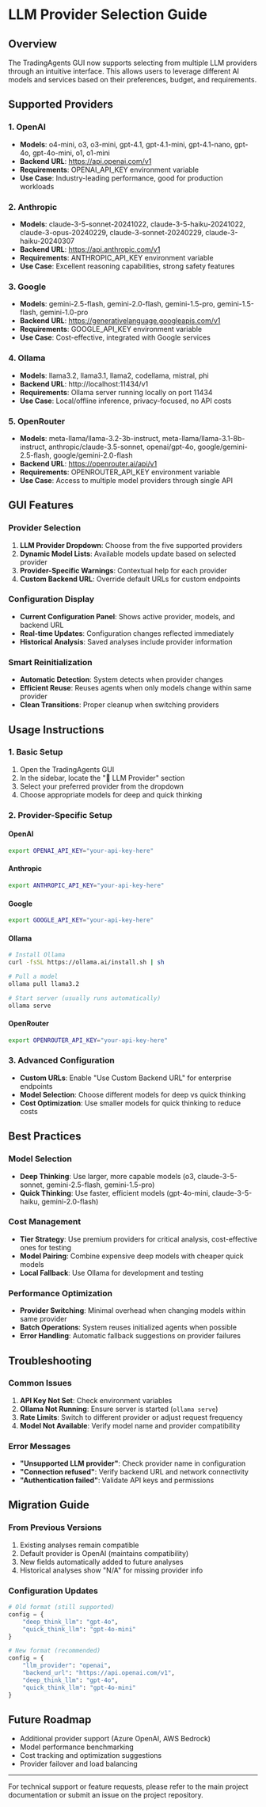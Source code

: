 # LLM Provider Selection Guide

## Overview
The TradingAgents GUI now supports selecting from multiple LLM providers through an intuitive interface. This allows users to leverage different AI models and services based on their preferences, budget, and requirements.

## Supported Providers

### 1. OpenAI
- **Models**: o4-mini, o3, o3-mini, gpt-4.1, gpt-4.1-mini, gpt-4.1-nano, gpt-4o, gpt-4o-mini, o1, o1-mini
- **Backend URL**: https://api.openai.com/v1
- **Requirements**: OPENAI_API_KEY environment variable
- **Use Case**: Industry-leading performance, good for production workloads

### 2. Anthropic
- **Models**: claude-3-5-sonnet-20241022, claude-3-5-haiku-20241022, claude-3-opus-20240229, claude-3-sonnet-20240229, claude-3-haiku-20240307
- **Backend URL**: https://api.anthropic.com/v1
- **Requirements**: ANTHROPIC_API_KEY environment variable
- **Use Case**: Excellent reasoning capabilities, strong safety features

### 3. Google
- **Models**: gemini-2.5-flash, gemini-2.0-flash, gemini-1.5-pro, gemini-1.5-flash, gemini-1.0-pro
- **Backend URL**: https://generativelanguage.googleapis.com/v1
- **Requirements**: GOOGLE_API_KEY environment variable
- **Use Case**: Cost-effective, integrated with Google services

### 4. Ollama
- **Models**: llama3.2, llama3.1, llama2, codellama, mistral, phi
- **Backend URL**: http://localhost:11434/v1
- **Requirements**: Ollama server running locally on port 11434
- **Use Case**: Local/offline inference, privacy-focused, no API costs

### 5. OpenRouter
- **Models**: meta-llama/llama-3.2-3b-instruct, meta-llama/llama-3.1-8b-instruct, anthropic/claude-3.5-sonnet, openai/gpt-4o, google/gemini-2.5-flash, google/gemini-2.0-flash
- **Backend URL**: https://openrouter.ai/api/v1
- **Requirements**: OPENROUTER_API_KEY environment variable
- **Use Case**: Access to multiple model providers through single API

## GUI Features

### Provider Selection
1. **LLM Provider Dropdown**: Choose from the five supported providers
2. **Dynamic Model Lists**: Available models update based on selected provider
3. **Provider-Specific Warnings**: Contextual help for each provider
4. **Custom Backend URL**: Override default URLs for custom endpoints

### Configuration Display
- **Current Configuration Panel**: Shows active provider, models, and backend URL
- **Real-time Updates**: Configuration changes reflected immediately
- **Historical Analysis**: Saved analyses include provider information

### Smart Reinitialization
- **Automatic Detection**: System detects when provider changes
- **Efficient Reuse**: Reuses agents when only models change within same provider
- **Clean Transitions**: Proper cleanup when switching providers

## Usage Instructions

### 1. Basic Setup
1. Open the TradingAgents GUI
2. In the sidebar, locate the "🤖 LLM Provider" section
3. Select your preferred provider from the dropdown
4. Choose appropriate models for deep and quick thinking

### 2. Provider-Specific Setup

#### OpenAI
```bash
export OPENAI_API_KEY="your-api-key-here"
```

#### Anthropic
```bash
export ANTHROPIC_API_KEY="your-api-key-here"
```

#### Google
```bash
export GOOGLE_API_KEY="your-api-key-here"
```

#### Ollama
```bash
# Install Ollama
curl -fsSL https://ollama.ai/install.sh | sh

# Pull a model
ollama pull llama3.2

# Start server (usually runs automatically)
ollama serve
```

#### OpenRouter
```bash
export OPENROUTER_API_KEY="your-api-key-here"
```

### 3. Advanced Configuration
- **Custom URLs**: Enable "Use Custom Backend URL" for enterprise endpoints
- **Model Selection**: Choose different models for deep vs quick thinking
- **Cost Optimization**: Use smaller models for quick thinking to reduce costs

## Best Practices

### Model Selection
- **Deep Thinking**: Use larger, more capable models (o3, claude-3-5-sonnet, gemini-2.5-flash, gemini-1.5-pro)
- **Quick Thinking**: Use faster, efficient models (gpt-4o-mini, claude-3-5-haiku, gemini-2.0-flash)

### Cost Management
- **Tier Strategy**: Use premium providers for critical analysis, cost-effective ones for testing
- **Model Pairing**: Combine expensive deep models with cheaper quick models
- **Local Fallback**: Use Ollama for development and testing

### Performance Optimization
- **Provider Switching**: Minimal overhead when changing models within same provider
- **Batch Operations**: System reuses initialized agents when possible
- **Error Handling**: Automatic fallback suggestions on provider failures

## Troubleshooting

### Common Issues
1. **API Key Not Set**: Check environment variables
2. **Ollama Not Running**: Ensure server is started (`ollama serve`)
3. **Rate Limits**: Switch to different provider or adjust request frequency
4. **Model Not Available**: Verify model name and provider compatibility

### Error Messages
- **"Unsupported LLM provider"**: Check provider name in configuration
- **"Connection refused"**: Verify backend URL and network connectivity
- **"Authentication failed"**: Validate API keys and permissions

## Migration Guide

### From Previous Versions
1. Existing analyses remain compatible
2. Default provider is OpenAI (maintains compatibility)
3. New fields automatically added to future analyses
4. Historical analyses show "N/A" for missing provider info

### Configuration Updates
```python
# Old format (still supported)
config = {
    "deep_think_llm": "gpt-4o",
    "quick_think_llm": "gpt-4o-mini"
}

# New format (recommended)
config = {
    "llm_provider": "openai",
    "backend_url": "https://api.openai.com/v1",
    "deep_think_llm": "gpt-4o",
    "quick_think_llm": "gpt-4o-mini"
}
```

## Future Roadmap
- Additional provider support (Azure OpenAI, AWS Bedrock)
- Model performance benchmarking
- Cost tracking and optimization suggestions
- Provider failover and load balancing

---

For technical support or feature requests, please refer to the main project documentation or submit an issue on the project repository. 